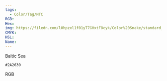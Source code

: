 ```yaml
---
tags:
  - Color/Tag/NTC
RGB:
Hex:
img: https://filedn.com/l0hpzxl1f01yT7GHxtF8cyk/Color%20Snake/standard_csv_to_svg/2A2630.svg
CMYK:
HSL:
Name:
---
```

Baltic Sea
```palette
#2A2630
```
RGB
